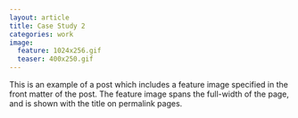 ```yaml
---
layout: article
title: Case Study 2
categories: work
image:
  feature: 1024x256.gif
  teaser: 400x250.gif
---
```

This is an example of a post which includes a feature image specified in the front matter of the post. The feature image spans the full-width of the page, and is shown with the title on permalink pages.
